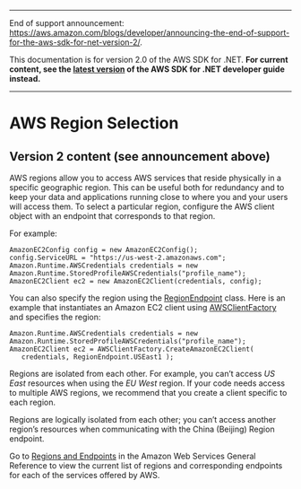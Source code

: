 --------

End of support announcement: [https://aws\.amazon\.com/blogs/developer/announcing\-the\-end\-of\-support\-for\-the\-aws\-sdk\-for\-net\-version\-2/](https://aws.amazon.com/blogs/developer/announcing-the-end-of-support-for-the-aws-sdk-for-net-version-2/)\.

 This documentation is for version 2\.0 of the AWS SDK for \.NET\. **For current content, see the [latest version](https://docs.aws.amazon.com/sdk-for-net/latest/developer-guide) of the AWS SDK for \.NET developer guide instead\.**

--------

# AWS Region Selection<a name="net-dg-region-selection"></a>

## Version 2 content \(see announcement above\)<a name="w3aac11b7b9b3b1"></a>

AWS regions allow you to access AWS services that reside physically in a specific geographic region\. This can be useful both for redundancy and to keep your data and applications running close to where you and your users will access them\. To select a particular region, configure the AWS client object with an endpoint that corresponds to that region\.

For example:

```
AmazonEC2Config config = new AmazonEC2Config();
config.ServiceURL = "https://us-west-2.amazonaws.com";
Amazon.Runtime.AWSCredentials credentials = new Amazon.Runtime.StoredProfileAWSCredentials("profile_name");
AmazonEC2Client ec2 = new AmazonEC2Client(credentials, config);
```

You can also specify the region using the [RegionEndpoint](https://docs.aws.amazon.com/sdkfornet/latest/apidocs/TRegionEndpointNET45.html) class\. Here is an example that instantiates an Amazon EC2 client using [AWSClientFactory](https://docs.aws.amazon.com/sdkfornet/latest/apidocs/TAWSClientFactoryNET45.html) and specifies the region:

```
Amazon.Runtime.AWSCredentials credentials = new Amazon.Runtime.StoredProfileAWSCredentials("profile_name");
AmazonEC2Client ec2 = AWSClientFactory.CreateAmazonEC2Client(
   credentials, RegionEndpoint.USEast1 );
```

Regions are isolated from each other\. For example, you can’t access *US East* resources when using the *EU West* region\. If your code needs access to multiple AWS regions, we recommend that you create a client specific to each region\.

Regions are logically isolated from each other; you can’t access another region’s resources when communicating with the China \(Beijing\) Region endpoint\.

Go to [Regions and Endpoints](https://docs.aws.amazon.com/general/latest/gr/rande.html) in the Amazon Web Services General Reference to view the current list of regions and corresponding endpoints for each of the services offered by AWS\.